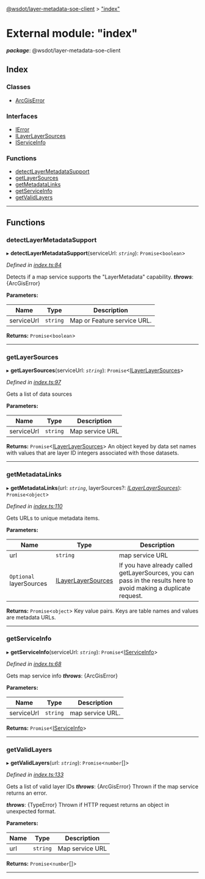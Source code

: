 [@wsdot/layer-metadata-soe-client](../README.md) > ["index"](../modules/_index_.md)

# External module: "index"

*__package__*: @wsdot/layer-metadata-soe-client

## Index

### Classes

* [ArcGisError](../classes/_index_.arcgiserror.md)

### Interfaces

* [IError](../interfaces/_index_.ierror.md)
* [ILayerLayerSources](../interfaces/_index_.ilayerlayersources.md)
* [IServiceInfo](../interfaces/_index_.iserviceinfo.md)

### Functions

* [detectLayerMetadataSupport](_index_.md#detectlayermetadatasupport)
* [getLayerSources](_index_.md#getlayersources)
* [getMetadataLinks](_index_.md#getmetadatalinks)
* [getServiceInfo](_index_.md#getserviceinfo)
* [getValidLayers](_index_.md#getvalidlayers)

---

## Functions

<a id="detectlayermetadatasupport"></a>

###  detectLayerMetadataSupport

▸ **detectLayerMetadataSupport**(serviceUrl: *`string`*): `Promise`<`boolean`>

*Defined in [index.ts:84](https://github.com/WSDOT-GIS/Layer-Metadata-SOE-JS-Client/blob/6f27df2/index.ts#L84)*

Detects if a map service supports the "LayerMetadata" capability.
*__throws__*: {ArcGisError}

**Parameters:**

| Name | Type | Description |
| ------ | ------ | ------ |
| serviceUrl | `string` |  Map or Feature service URL. |

**Returns:** `Promise`<`boolean`>

___
<a id="getlayersources"></a>

###  getLayerSources

▸ **getLayerSources**(serviceUrl: *`string`*): `Promise`<[ILayerLayerSources](../interfaces/_index_.ilayerlayersources.md)>

*Defined in [index.ts:97](https://github.com/WSDOT-GIS/Layer-Metadata-SOE-JS-Client/blob/6f27df2/index.ts#L97)*

Gets a list of data sources

**Parameters:**

| Name | Type | Description |
| ------ | ------ | ------ |
| serviceUrl | `string` |  Map service URL |

**Returns:** `Promise`<[ILayerLayerSources](../interfaces/_index_.ilayerlayersources.md)>
An object keyed by data set names with values that are layer ID integers associated with those datasets.

___
<a id="getmetadatalinks"></a>

###  getMetadataLinks

▸ **getMetadataLinks**(url: *`string`*, layerSources?: *[ILayerLayerSources](../interfaces/_index_.ilayerlayersources.md)*): `Promise`<`object`>

*Defined in [index.ts:110](https://github.com/WSDOT-GIS/Layer-Metadata-SOE-JS-Client/blob/6f27df2/index.ts#L110)*

Gets URLs to unique metadata items.

**Parameters:**

| Name | Type | Description |
| ------ | ------ | ------ |
| url | `string` |  map service URL |
| `Optional` layerSources | [ILayerLayerSources](../interfaces/_index_.ilayerlayersources.md) |  If you have already called getLayerSources, you can pass in the results here to avoid making a duplicate request. |

**Returns:** `Promise`<`object`>
Key value pairs. Keys are table names and values are metadata URLs.

___
<a id="getserviceinfo"></a>

###  getServiceInfo

▸ **getServiceInfo**(serviceUrl: *`string`*): `Promise`<[IServiceInfo](../interfaces/_index_.iserviceinfo.md)>

*Defined in [index.ts:68](https://github.com/WSDOT-GIS/Layer-Metadata-SOE-JS-Client/blob/6f27df2/index.ts#L68)*

Gets map service info
*__throws__*: {ArcGisError}

**Parameters:**

| Name | Type | Description |
| ------ | ------ | ------ |
| serviceUrl | `string` |  map service URL. |

**Returns:** `Promise`<[IServiceInfo](../interfaces/_index_.iserviceinfo.md)>

___
<a id="getvalidlayers"></a>

###  getValidLayers

▸ **getValidLayers**(url: *`string`*): `Promise`<`number`[]>

*Defined in [index.ts:133](https://github.com/WSDOT-GIS/Layer-Metadata-SOE-JS-Client/blob/6f27df2/index.ts#L133)*

Gets a list of valid layer IDs
*__throws__*: {ArcGisError} Thrown if the map service returns an error.

*__throws__*: {TypeError} Thrown if HTTP request returns an object in unexpected format.

**Parameters:**

| Name | Type | Description |
| ------ | ------ | ------ |
| url | `string` |  Map service URL |

**Returns:** `Promise`<`number`[]>

___

